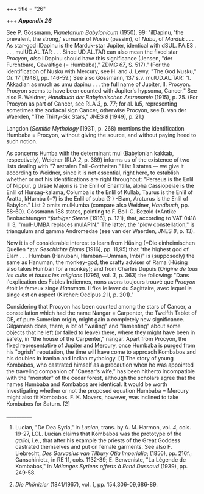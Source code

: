+++
title = "26"

+++
***Appendix 26***  


See P. Gössmann, *Planetarium Babylonicum* \(1950\), 99: "ilDapinu, 'the prevalent, the strong,' surname of *Nusku* \(passim\), of *Nabu*, of *Marduk* . . . As star-god ilDapinu is the Marduk-star Jupiter, identical with dSUL. PA.E3 . . . , mulUD.AL.TAR . . . Since UD.AL.TAR can also mean the fixed star *Procyon*, *also* ilDapinu should have this significance \(Jensen, "der Furchtbare, Gewaltige \(= Humbaba\)," ZDMG *67*, S. 517\)." \(For the identification of Nusku with Mercury, see H. and J. Lewy, "The God Nusku," Or. *17* \[1948\], pp. 146-59.\) See also Gössmann, 137 s.v. mulUD.AL.TAR: "I. Akkadian as much as umu dapinu . . . the full name of Jupiter, II. Procyon. Procyon seems to have been counted with Jupiter's hypsoma, Cancer." See also E. Weidner, *Handbuch der Babylonischen Astronomie* \(1915\), p. 25. \(For Procyon as part of Cancer, see RLA *3*, p. 77; for al. lu5, representing sometimes the zodiacal sign Cancer, otherwise Procyon, see B. van der Waerden, "The Thirty-Six Stars," JNES *8* \[1949\], p. 21.\)

Langdon \(*Semitic Mythology* \[1931\], p. 268\) mentions the identification Humbaba = Procyon, without giving the source, and without paying heed to such notion.

As concerns Humba with the determinant mul \(Babylonian kakkab, respectively\), Weidner \(RLA *2*, p. 389\) informs us of the existence of two lists dealing with "7 astralen Enlil-Gottheiten." List 1 states — we give it according to Weidner, since it is not essential, right here, to establish whether or not his identifications are right throughout: "Perseus is the Enlil of Nippur, g Ursae Majoris is the Enlil of Enamtilla, alpha Cassiopeiae is the Enlil of Hursag-kalama, Columba is the Enlil of Kullab, Taurus is the Enlil of Aratta, kHumba \(=?\) is the Enlil of suba \(? \) -Elam, Arcturus is the Enlil of Babylon." List 2 omits mulHumba \(compare also Weidner, *Handbuch*, pp. 58-60\). Gössmann 188 states, pointing to F. Boll-C. Bezold \(*Antike Beobachtungen **farbiger Sterne* \[1916\], p. 121\), that, according to VAT 0418 III 3, "mulHUMBA replaces mulAPIN." The latter, the "plow constellation," is triangulum and gamma Andromedae \(see van der Waerden, JNES *8*, p. 13\).

Now it is of considerable interest to learn from Hüsing \(*Die einheimischen Quellen **zur Geschichte Elams* \[1916\], pp. 11,95\) that "the highest god of Elam . . . Humban \(Hanubani, Hamban—Umman, Imbi\)" is \(supposedly\) the same as Hanuman, the monkey-god, the crafty adviser of Rama \(Hüsing also takes Humban for a monkey\); and from Charles Dupuis \(*Origine de tous les cults et toutes les religions* \[1795\], vol. *3*, p. 363\) the following: "Dans l'explication des Fables Indiennes, nons avons toujours trouvé que *Procyon* étoit le fameux singe *Hanuman*. Il fixe le lever du Sagittaire, avec lequel le singe est en aspect \(Kircher: Oedipus *2* II, p. 201\)."

Considering that Procyon has been counted among the stars of Cancer, a constellation which had the name Nangar = Carpenter, the Twelfth Tablet of GE, of pure Sumerian origin, might gain a completely new significance. Gilgamesh does, there, a lot of "wailing" and "lamenting" about some objects that he left \(or failed to leave\) there, where they might have been in safety, in "the house of the Carpenter," nangar. Apart from Procyon, the fixed representative of Jupiter and Mercury, once Humbaba is purged from his "ogrish" reputation, the time will have come to approach Kombabos and his doubles in Iranian and Indian mythology. \[1\]  The story of young Kombabos, who castrated himself as a precaution when he was appointed the traveling companion of "Caesar's wife," has been hitherto incompatible with the "monster" of the cedar forest, although the scholars agree that the names Humbaba and Kombabos are identical. It would be worth investigating whether or not the proposed equation Humbaba = Mercury might also fit Kombabos. F. K. Movers, however, was inclined to take Kombabos for Saturn. \[2\]

**\_\_\_\_\_\_\_\_\_\_**

1. Lucian, "De Dea Syria," in *Lucian*, trans. by A. M. Harmon, vol. *4*, cols. 19-27, LCL. Lucian claims that Kombabos was the prototype of the *galloi*, i.e., that after his example the priests of the Great Goddess castrated themselves and put on female garments. See also F. Liebrecht, *Des Gervasius van Tilbury Otia lmperialia*; \(1856\), pp. 216f.; Ganschinietz, in RE 11, cols. 1132-39; E. Benveniste, "La Légende de Kombabos," in *Mélanges Syriens offerts à René Dussaud* \(1939\), pp. 249-58.

2. *Die Phönizier* \(1841/1967\), vol. *1*, pp. 154,306-09,686-89.



